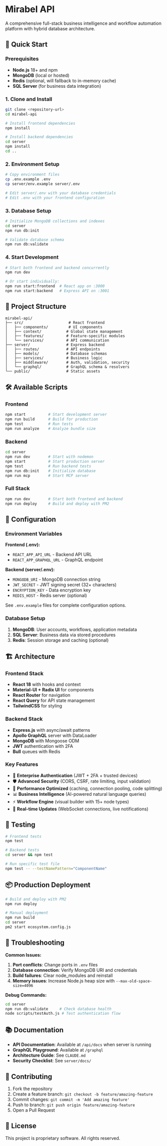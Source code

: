 # Mirabel API

A comprehensive full-stack business intelligence and workflow automation platform with hybrid database architecture.

## 🚀 Quick Start

### Prerequisites

- **Node.js** 18+ and npm
- **MongoDB** (local or hosted)
- **Redis** (optional, will fallback to in-memory cache)
- **SQL Server** (for business data integration)

### 1. Clone and Install

```bash
git clone <repository-url>
cd mirabel-api

# Install frontend dependencies
npm install

# Install backend dependencies
cd server
npm install
cd ..
```

### 2. Environment Setup

```bash
# Copy environment files
cp .env.example .env
cp server/env.example server/.env

# Edit server/.env with your database credentials
# Edit .env with your frontend configuration
```

### 3. Database Setup

```bash
# Initialize MongoDB collections and indexes
cd server
npm run db:init

# Validate database schema
npm run db:validate
```

### 4. Start Development

```bash
# Start both frontend and backend concurrently
npm run dev

# Or start individually:
npm run start:frontend  # React app on :3000
npm run start:backend   # Express API on :3001
```

## 📁 Project Structure

```
mirabel-api/
├── src/                    # React frontend
│   ├── components/         # UI components
│   ├── context/           # Global state management
│   ├── features/          # Feature-specific modules
│   └── services/          # API communication
├── server/                # Express backend
│   ├── routes/            # API endpoints
│   ├── models/            # Database schemas
│   ├── services/          # Business logic
│   ├── middleware/        # Auth, validation, security
│   └── graphql/           # GraphQL schema & resolvers
└── public/                # Static assets
```

## 🛠 Available Scripts

### Frontend
```bash
npm start          # Start development server
npm run build      # Build for production
npm test           # Run tests
npm run analyze    # Analyze bundle size
```

### Backend
```bash
cd server
npm run dev        # Start with nodemon
npm start          # Start production server
npm test           # Run backend tests
npm run db:init    # Initialize database
npm run mcp        # Start MCP server
```

### Full Stack
```bash
npm run dev        # Start both frontend and backend
npm run deploy     # Build and deploy with PM2
```

## 🔧 Configuration

### Environment Variables

**Frontend (.env):**
- `REACT_APP_API_URL` - Backend API URL
- `REACT_APP_GRAPHQL_URL` - GraphQL endpoint

**Backend (server/.env):**
- `MONGODB_URI` - MongoDB connection string
- `JWT_SECRET` - JWT signing secret (32+ characters)
- `ENCRYPTION_KEY` - Data encryption key
- `REDIS_HOST` - Redis server (optional)

See `.env.example` files for complete configuration options.

### Database Setup

1. **MongoDB**: User accounts, workflows, application metadata
2. **SQL Server**: Business data via stored procedures
3. **Redis**: Session storage and caching (optional)

## 🏗 Architecture

### Frontend Stack
- **React 18** with hooks and context
- **Material-UI + Radix UI** for components
- **React Router** for navigation
- **React Query** for API state management
- **TailwindCSS** for styling

### Backend Stack
- **Express.js** with async/await patterns
- **Apollo GraphQL** server with DataLoader
- **MongoDB** with Mongoose ODM
- **JWT** authentication with 2FA
- **Bull** queues with Redis

### Key Features
- 🔐 **Enterprise Authentication** (JWT + 2FA + trusted devices)
- 🛡️ **Advanced Security** (CORS, CSRF, rate limiting, input validation)
- 🚀 **Performance Optimized** (caching, connection pooling, code splitting)
- 📊 **Business Intelligence** (AI-powered natural language queries)
- ⚡ **Workflow Engine** (visual builder with 15+ node types)
- 🔄 **Real-time Updates** (WebSocket connections, live notifications)

## 🧪 Testing

```bash
# Frontend tests
npm test

# Backend tests
cd server && npm test

# Run specific test file
npm test -- --testNamePattern="ComponentName"
```

## 📦 Production Deployment

```bash
# Build and deploy with PM2
npm run deploy

# Manual deployment
npm run build
cd server
pm2 start ecosystem.config.js
```

## 🐛 Troubleshooting

**Common Issues:**

1. **Port conflicts**: Change ports in `.env` files
2. **Database connection**: Verify MongoDB URI and credentials
3. **Build failures**: Clear node_modules and reinstall
4. **Memory issues**: Increase Node.js heap size with `--max-old-space-size=4096`

**Debug Commands:**
```bash
cd server
npm run db:validate     # Check database health
node scripts/testAuth.js # Test authentication flow
```

## 📚 Documentation

- **API Documentation**: Available at `/api/docs` when server is running
- **GraphQL Playground**: Available at `/graphql`
- **Architecture Guide**: See `CLAUDE.md`
- **Security Checklist**: See `server/docs/`

## 🤝 Contributing

1. Fork the repository
2. Create a feature branch: `git checkout -b feature/amazing-feature`
3. Commit changes: `git commit -m 'Add amazing feature'`
4. Push to branch: `git push origin feature/amazing-feature`
5. Open a Pull Request

## 📄 License

This project is proprietary software. All rights reserved.
